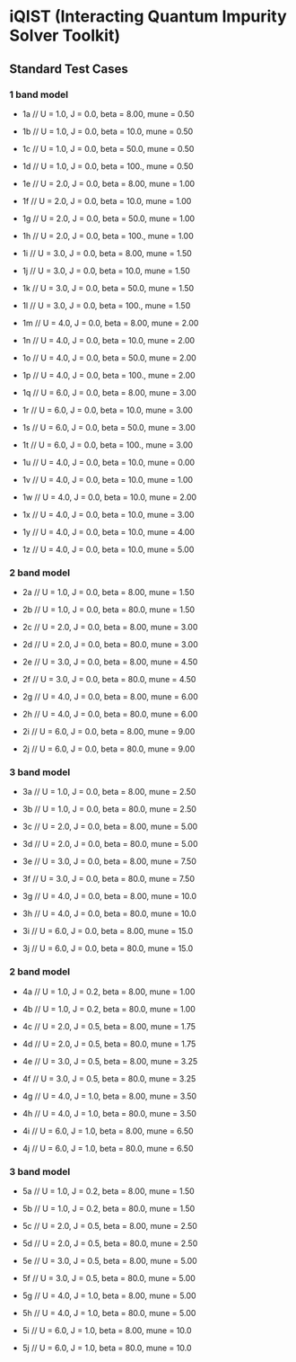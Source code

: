 # iQIST (Interacting Quantum Impurity Solver Toolkit)

## Standard Test Cases

### 1 band model

* 1a // U = 1.0, J = 0.0, beta = 8.00, mune = 0.50

* 1b // U = 1.0, J = 0.0, beta = 10.0, mune = 0.50

* 1c // U = 1.0, J = 0.0, beta = 50.0, mune = 0.50

* 1d // U = 1.0, J = 0.0, beta = 100., mune = 0.50

* 1e // U = 2.0, J = 0.0, beta = 8.00, mune = 1.00

* 1f // U = 2.0, J = 0.0, beta = 10.0, mune = 1.00

* 1g // U = 2.0, J = 0.0, beta = 50.0, mune = 1.00

* 1h // U = 2.0, J = 0.0, beta = 100., mune = 1.00

* 1i // U = 3.0, J = 0.0, beta = 8.00, mune = 1.50

* 1j // U = 3.0, J = 0.0, beta = 10.0, mune = 1.50

* 1k // U = 3.0, J = 0.0, beta = 50.0, mune = 1.50

* 1l // U = 3.0, J = 0.0, beta = 100., mune = 1.50

* 1m // U = 4.0, J = 0.0, beta = 8.00, mune = 2.00

* 1n // U = 4.0, J = 0.0, beta = 10.0, mune = 2.00

* 1o // U = 4.0, J = 0.0, beta = 50.0, mune = 2.00

* 1p // U = 4.0, J = 0.0, beta = 100., mune = 2.00

* 1q // U = 6.0, J = 0.0, beta = 8.00, mune = 3.00

* 1r // U = 6.0, J = 0.0, beta = 10.0, mune = 3.00

* 1s // U = 6.0, J = 0.0, beta = 50.0, mune = 3.00

* 1t // U = 6.0, J = 0.0, beta = 100., mune = 3.00

* 1u // U = 4.0, J = 0.0, beta = 10.0, mune = 0.00

* 1v // U = 4.0, J = 0.0, beta = 10.0, mune = 1.00

* 1w // U = 4.0, J = 0.0, beta = 10.0, mune = 2.00

* 1x // U = 4.0, J = 0.0, beta = 10.0, mune = 3.00

* 1y // U = 4.0, J = 0.0, beta = 10.0, mune = 4.00

* 1z // U = 4.0, J = 0.0, beta = 10.0, mune = 5.00

### 2 band model

* 2a // U = 1.0, J = 0.0, beta = 8.00, mune = 1.50

* 2b // U = 1.0, J = 0.0, beta = 80.0, mune = 1.50

* 2c // U = 2.0, J = 0.0, beta = 8.00, mune = 3.00

* 2d // U = 2.0, J = 0.0, beta = 80.0, mune = 3.00

* 2e // U = 3.0, J = 0.0, beta = 8.00, mune = 4.50

* 2f // U = 3.0, J = 0.0, beta = 80.0, mune = 4.50

* 2g // U = 4.0, J = 0.0, beta = 8.00, mune = 6.00

* 2h // U = 4.0, J = 0.0, beta = 80.0, mune = 6.00

* 2i // U = 6.0, J = 0.0, beta = 8.00, mune = 9.00

* 2j // U = 6.0, J = 0.0, beta = 80.0, mune = 9.00

### 3 band model

* 3a // U = 1.0, J = 0.0, beta = 8.00, mune = 2.50

* 3b // U = 1.0, J = 0.0, beta = 80.0, mune = 2.50

* 3c // U = 2.0, J = 0.0, beta = 8.00, mune = 5.00

* 3d // U = 2.0, J = 0.0, beta = 80.0, mune = 5.00

* 3e // U = 3.0, J = 0.0, beta = 8.00, mune = 7.50

* 3f // U = 3.0, J = 0.0, beta = 80.0, mune = 7.50

* 3g // U = 4.0, J = 0.0, beta = 8.00, mune = 10.0

* 3h // U = 4.0, J = 0.0, beta = 80.0, mune = 10.0

* 3i // U = 6.0, J = 0.0, beta = 8.00, mune = 15.0

* 3j // U = 6.0, J = 0.0, beta = 80.0, mune = 15.0

### 2 band model

* 4a // U = 1.0, J = 0.2, beta = 8.00, mune = 1.00

* 4b // U = 1.0, J = 0.2, beta = 80.0, mune = 1.00

* 4c // U = 2.0, J = 0.5, beta = 8.00, mune = 1.75

* 4d // U = 2.0, J = 0.5, beta = 80.0, mune = 1.75

* 4e // U = 3.0, J = 0.5, beta = 8.00, mune = 3.25

* 4f // U = 3.0, J = 0.5, beta = 80.0, mune = 3.25

* 4g // U = 4.0, J = 1.0, beta = 8.00, mune = 3.50

* 4h // U = 4.0, J = 1.0, beta = 80.0, mune = 3.50

* 4i // U = 6.0, J = 1.0, beta = 8.00, mune = 6.50

* 4j // U = 6.0, J = 1.0, beta = 80.0, mune = 6.50

### 3 band model

* 5a // U = 1.0, J = 0.2, beta = 8.00, mune = 1.50

* 5b // U = 1.0, J = 0.2, beta = 80.0, mune = 1.50

* 5c // U = 2.0, J = 0.5, beta = 8.00, mune = 2.50

* 5d // U = 2.0, J = 0.5, beta = 80.0, mune = 2.50

* 5e // U = 3.0, J = 0.5, beta = 8.00, mune = 5.00

* 5f // U = 3.0, J = 0.5, beta = 80.0, mune = 5.00

* 5g // U = 4.0, J = 1.0, beta = 8.00, mune = 5.00

* 5h // U = 4.0, J = 1.0, beta = 80.0, mune = 5.00

* 5i // U = 6.0, J = 1.0, beta = 8.00, mune = 10.0

* 5j // U = 6.0, J = 1.0, beta = 80.0, mune = 10.0
